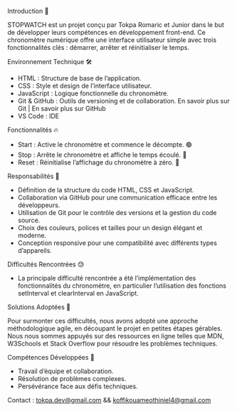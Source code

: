 
Introduction 📝

STOPWATCH est un projet conçu par Tokpa Romaric et Junior dans le but de développer leurs compétences en développement front-end. 
Ce chronomètre numérique offre une interface utilisateur simple avec trois fonctionnalités clés : démarrer, arrêter et réinitialiser le temps.

Environnement Technique 🛠️
- HTML : Structure de base de l’application.
- CSS : Style et design de l’interface utilisateur.
- JavaScript : Logique fonctionnelle du chronomètre.
- Git & GitHub : Outils de versioning et de collaboration. En savoir plus sur Git | En savoir plus sur GitHub
- VS Code : IDE
  
Fonctionnalités 🔥

- Start : Active le chronomètre et commence le décompte. 🟢
- Stop : Arrête le chronomètre et affiche le temps écoulé. 🔴
- Reset : Réinitialise l’affichage du chronomètre à zéro. 🔁
  
Responsabilités 👥

- Définition de la structure du code HTML, CSS et JavaScript.
- Collaboration via GitHub pour une communication efficace entre les développeurs.
- Utilisation de Git pour le contrôle des versions et la gestion du code source.
- Choix des couleurs, polices et tailles pour un design élégant et moderne.
- Conception responsive pour une compatibilité avec différents types d’appareils.
  
Difficultés Rencontrées 😓

* La principale difficulté rencontrée a été l’implémentation des fonctionnalités du chronomètre, en particulier l’utilisation des fonctions setInterval et clearInterval en JavaScript.

Solutions Adoptées 🧠

Pour surmonter ces difficultés, nous avons adopté une approche méthodologique agile, en découpant le projet en petites étapes gérables. 
Nous nous sommes appuyés sur des ressources en ligne telles que MDN, W3Schools et Stack Overflow pour résoudre les problèmes techniques.

Compétences Développées 💪

- Travail d’équipe et collaboration.
- Résolution de problèmes complexes.
- Persévérance face aux défis techniques.

Contact : tokpa.dev@gmail.com  &&  koffikouameothiniel4@gmail.com

